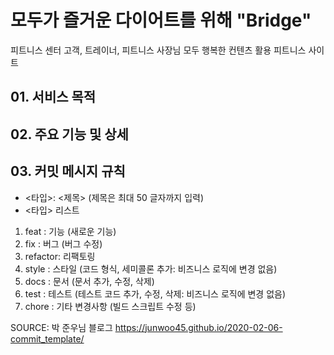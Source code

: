 # 모두가 즐거운 다이어트를 위해 "Bridge"

피트니스 센터 고객, 트레이너, 피트니스 사장님 모두 행복한 컨텐츠 활용 피트니스 사이트

## 01. 서비스 목적

## 02. 주요 기능 및 상세

## 03. 커밋 메시지 규칙

- <타입>: <제목> (제목은 최대 50 글자까지 입력)
- <타입> 리스트

1.  feat    : 기능 (새로운 기능)
2.  fix     : 버그 (버그 수정)
3.  refactor: 리팩토링
4.  style   : 스타일 (코드 형식, 세미콜론 추가: 비즈니스 로직에 변경 없음)
5.  docs    : 문서 (문서 추가, 수정, 삭제)
6.  test    : 테스트 (테스트 코드 추가, 수정, 삭제: 비즈니스 로직에 변경 없음)
7.  chore   : 기타 변경사항 (빌드 스크립트 수정 등)

SOURCE:  박 준우님 블로그 https://junwoo45.github.io/2020-02-06-commit_template/